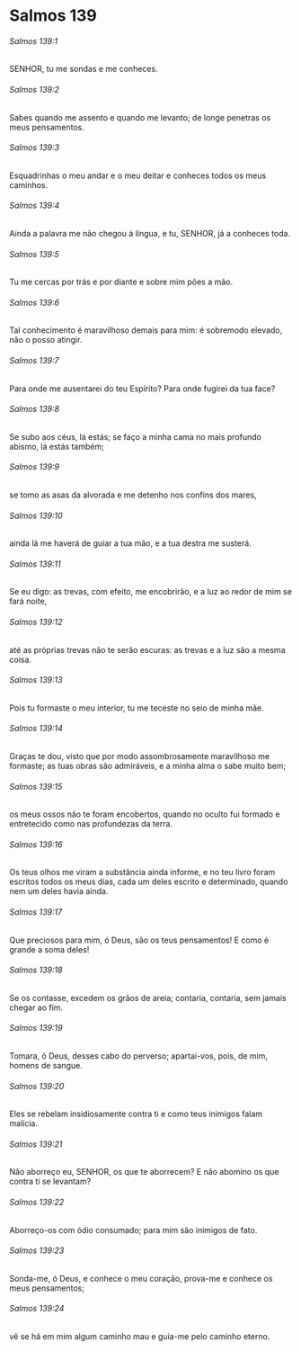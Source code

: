# Salmos 139

###### Salmos 139:1

SENHOR, tu me sondas e me conheces.

###### Salmos 139:2

Sabes quando me assento e quando me levanto; de longe penetras os meus pensamentos.

###### Salmos 139:3

Esquadrinhas o meu andar e o meu deitar e conheces todos os meus caminhos.

###### Salmos 139:4

Ainda a palavra me não chegou à língua, e tu, SENHOR, já a conheces toda.

###### Salmos 139:5

Tu me cercas por trás e por diante e sobre mim pões a mão.

###### Salmos 139:6

Tal conhecimento é maravilhoso demais para mim: é sobremodo elevado, não o posso atingir.

###### Salmos 139:7

Para onde me ausentarei do teu Espírito? Para onde fugirei da tua face?

###### Salmos 139:8

Se subo aos céus, lá estás; se faço a minha cama no mais profundo abismo, lá estás também;

###### Salmos 139:9

se tomo as asas da alvorada e me detenho nos confins dos mares,

###### Salmos 139:10

ainda lá me haverá de guiar a tua mão, e a tua destra me susterá.

###### Salmos 139:11

Se eu digo: as trevas, com efeito, me encobrirão, e a luz ao redor de mim se fará noite,

###### Salmos 139:12

até as próprias trevas não te serão escuras: as trevas e a luz são a mesma coisa.

###### Salmos 139:13

Pois tu formaste o meu interior, tu me teceste no seio de minha mãe.

###### Salmos 139:14

Graças te dou, visto que por modo assombrosamente maravilhoso me formaste; as tuas obras são admiráveis, e a minha alma o sabe muito bem;

###### Salmos 139:15

os meus ossos não te foram encobertos, quando no oculto fui formado e entretecido como nas profundezas da terra.

###### Salmos 139:16

Os teus olhos me viram a substância ainda informe, e no teu livro foram escritos todos os meus dias, cada um deles escrito e determinado, quando nem um deles havia ainda.

###### Salmos 139:17

Que preciosos para mim, ó Deus, são os teus pensamentos! E como é grande a soma deles!

###### Salmos 139:18

Se os contasse, excedem os grãos de areia; contaria, contaria, sem jamais chegar ao fim.

###### Salmos 139:19

Tomara, ó Deus, desses cabo do perverso; apartai-vos, pois, de mim, homens de sangue.

###### Salmos 139:20

Eles se rebelam insidiosamente contra ti e como teus inimigos falam malícia.

###### Salmos 139:21

Não aborreço eu, SENHOR, os que te aborrecem? E não abomino os que contra ti se levantam?

###### Salmos 139:22

Aborreço-os com ódio consumado; para mim são inimigos de fato.

###### Salmos 139:23

Sonda-me, ó Deus, e conhece o meu coração, prova-me e conhece os meus pensamentos;

###### Salmos 139:24

vê se há em mim algum caminho mau e guia-me pelo caminho eterno.

